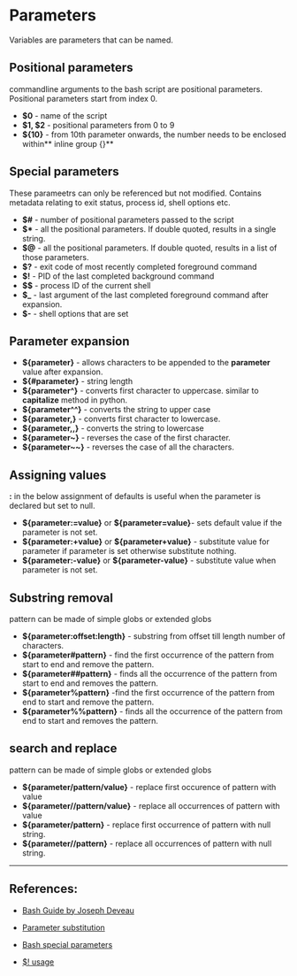 # Parameters
Variables are parameters that can be named.

## Positional parameters
commandline arguments to the bash script are positional parameters. Positional parameters start from index 0.

* **$0** - name of the script
* **$1, $2** - positional parameters from 0 to 9
* **${10}** - from 10th parameter onwards, the number needs to be enclosed within** inline group {}**

## Special parameters
These parameetrs can only be referenced but not modified. Contains metadata relating to exit status, process id, shell options etc.

* **$#** - number of positional parameters passed to the script
* **$\*** - all the positional parameters. If double quoted, results in a single string.
* **$@** - all the positional parameters. If double quoted, results in a list of those parameters.
* **$?** - exit code of most recently completed foreground command
* **$!** - PID of the last completed background command
* **$$** - process ID of the current shell
* **$_** - last argument of the last completed foreground command after expansion.
* **$-** - shell options that are set

## Parameter expansion
* **${parameter}** - allows characters to be appended to the **parameter** value after expansion.
* **${#parameter}** - string length
* **${parameter^}** - converts first character to uppercase. similar to **capitalize** method in python.
* **${parameter^^}** - converts the string to upper case
* **${parameter,}** - converts first character to lowercase.
* **${parameter,,}** - converts the string to lowercase
* **${parameter~}** - reverses the case of the first character.
* **${parameter~~}** - reverses the case of all the characters.

## Assigning values
**:** in the below assignment of defaults is useful when the parameter is declared but set to null.

* **\${parameter:=value}** or **\${parameter=value}**- sets default value if the parameter is not set.
* **\${parameter:+value}** or **\${parameter+value}** - substitute value for parameter if parameter is set otherwise substitute nothing.
* **\${parameter:-value}** or **\${parameter-value}** - substitute value when parameter is not set.

## Substring removal
pattern can be made of simple globs or extended globs

* **${parameter:offset:length}** - substring from offset till length number of characters.
* **${parameter#pattern}** - find the first occurrence of the pattern from start to end and remove the pattern.
* **${parameter##pattern}** - finds all the occurrence of the pattern from start to end and removes the pattern.
* **${parameter%pattern}** -find the first occurrence of the pattern from end to start and remove the pattern.
* **${parameter%%pattern}** - finds all the occurrence of the pattern from end to start and removes the pattern.

## search and replace
pattern can be made of simple globs or extended globs
* **${parameter/pattern/value}**  - replace first occurence of pattern with value 
* **${parameter//pattern/value}** - replace all occurrences of pattern with value 
* **${parameter/pattern}** - replace first occurrence of pattern with null string. 
* **${parameter//pattern}** - replace all occurrences of pattern with null string.


---

## References:
* [Bash Guide by Joseph Deveau](https://www.amazon.in/BASH-Guide-Joseph-DeVeau-ebook/dp/B01F8AZ1LE/ref=sr_1_4?keywords=bash&qid=1564983319&s=digital-text&sr=1-4)

* [Parameter substitution](https://www.tldp.org/LDP/abs/html/parameter-substitution.html)
* [Bash special parameters](https://www.gnu.org/software/bash/manual/bash.html#Special-Parameters)
* [$! usage](https://unix.stackexchange.com/questions/85021/in-bash-scripting-whats-the-meaning-of)